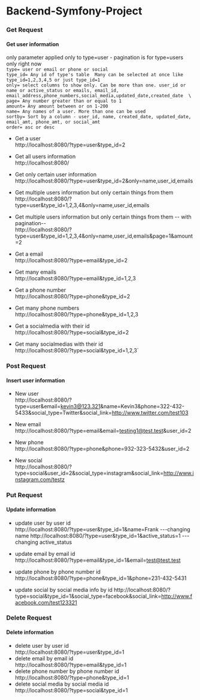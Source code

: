 # Backend-Symfony-Project

### Get Request
#### Get user information
 only parameter applied only to type=user -  pagination is for type=users only right now\
 `type= user or email or phone or social`\
 `type_id= Any id of type's table  Many can be selected at once like type_id=1,2,3,4,5 or just type_id=1`\
 `only= select columns to show only. Can be more than one. user_id or name or active_status or emails, email_id, email_address,phone_numbers,social_media,updated_date,created_date  \`
 `page= Any number greater than or equal to 1`\
 `amount= Any amount between or on 1-200`\
 `name= Any names of a user. More than one can be used`\
 `sortby= Sort by a column - user_id, name, created_date, updated_date, email_amt, phone_amt, or social_amt`\
 `order= asc or desc`
 
 * Get a user\
 http://localhost:8080/?type=user&type_id=2
 
 * Get all users information\
 http://localhost:8080/
 
 * Get only certain user information \
 http://localhost:8080/?type=user&type_id=2&only=name,user_id,emails
 
 * Get multiple users information but only certain things from them \
 http://localhost:8080/?type=user&type_id=1,2,3,4&only=name,user_id,emails
 
 * Get multiple users information but only certain things from them   -- with pagination--\
 http://localhost:8080/?type=user&type_id=1,2,3,4&only=name,user_id,emails&page=1&amount=2
 
 * Get a email\
 http://localhost:8080/?type=email&type_id=2
 
 * Get many emails\
 http://localhost:8080/?type=email&type_id=1,2,3
 
 * Get a phone number\
 http://localhost:8080/?type=phone&type_id=2
 
 * Get many phone numbers\
 http://localhost:8080/?type=phone&type_id=1,2,3
 
 * Get a socialmedia with their id\
 http://localhost:8080/?type=social&type_id=2
 
 * Get many socialmedias with their id\
 http://localhost:8080/?type=social&type_id=1,2,3`
 
 ### Post Request
#### Insert user information

 * New user\
   http://localhost:8080/?type=user&email=kevin3@123.321&name=Kevin3&phone=322-432-5433&social_type=Twitter&social_link=http://www.twitter.com/test103
  
 * New email\
   http://localhost:8080/?type=email&email=testing1@test.test&user_id=2
 
 * New phone\
   http://localhost:8080/?type=phone&phone=932-323-5432&user_id=2
  
 * New social\
   http://localhost:8080/?type=social&user_id=2&social_type=instagram&social_link=http://www.instagram.com/testz
   
### Put Request
#### Update information
* update user by user id\
  http://localhost:8080/?type=user&type_id=1&name=Frank      ---changing name
  http://localhost:8080/?type=user&type_id=1&active_status=1      ---changing active_status

 * update email by email id\
  http://localhost:8080/?type=email&type_id=1&email=test@test.test
 * update phone by phone number id\
  http://localhost:8080/?type=phone&type_id=1&phone=231-432-5431
 
 * update social by social media info by id
  http://localhost:8080/?type=social&type_id=1&social_type=facebook&social_link=http://www.facebook.com/test123321
  
  
 ### Delete Request
#### Delete information

 * delete user by user id\
  http://localhost:8080/?type=user&type_id=1
 * delete email by email id\
 http://localhost:8080/?type=email&type_id=1
 * delete phone number by phone number id\
  http://localhost:8080/?type=phone&type_id=1
 * delete social media by social media id\
 http://localhost:8080/?type=social&type_id=1
